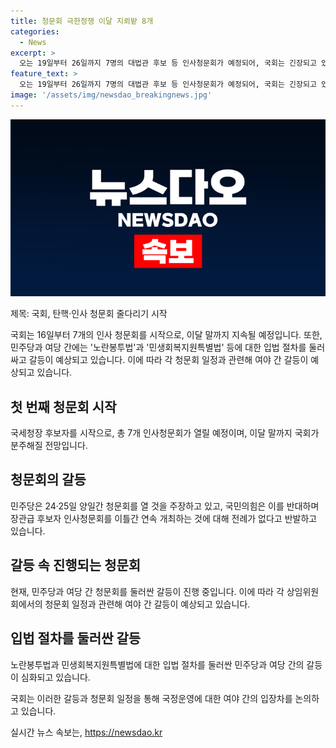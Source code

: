 ```yaml
---
title: 청문회 극한정쟁 이달 지뢰밭 8개
categories:
  - News
excerpt: >
  오는 19일부터 26일까지 7명의 대법관 후보 등 인사청문회가 예정되어, 국회는 긴장되고 있다. 이에 민주당은 윤석열 대통령 탄핵 청문회 뿐 아니라 다양한 입법에 대한 절차를 밟고 있어 시기적으로 긴장한 상황이다. 특히 이날 민주당 정책위의장은 이진숙 방송통신위원장 후보자와 관련해 인선 철회를 촉구하며 갈등을 빚고 있다. 국회내에서는 청문회 일정과 증인 문제로 여야가 갈등을 겪고 있으며, 민주당은 단독으로 청문회 실시계획서를 통과시키는 방안을 고려중이다. 함께, 국회는 노란봉투법과 민생회복지원특별법에 대한 입법에 대한 공청회를 실시할 예정이다.
feature_text: >
  오는 19일부터 26일까지 7명의 대법관 후보 등 인사청문회가 예정되어, 국회는 긴장되고 있다. 이에 민주당은 윤석열 대통령 탄핵 청문회 뿐 아니라 다양한 입법에 대한 절차를 밟고 있어 시기적으로 긴장한 상황이다. 특히 이날 민주당 정책위의장은 이진숙 방송통신위원장 후보자와 관련해 인선 철회를 촉구하며 갈등을 빚고 있다. 국회내에서는 청문회 일정과 증인 문제로 여야가 갈등을 겪고 있으며, 민주당은 단독으로 청문회 실시계획서를 통과시키는 방안을 고려중이다. 함께, 국회는 노란봉투법과 민생회복지원특별법에 대한 입법에 대한 공청회를 실시할 예정이다.
image: '/assets/img/newsdao_breakingnews.jpg'
---
```


<p><img src="/assets/img/newsdao_breakingnews.jpg" alt="koreaapp 속보" /></p>

<p>제목: 국회, 탄핵·인사 청문회 줄다리기 시작</p>

<p>국회는 16일부터 7개의 인사 청문회를 시작으로, 이달 말까지 지속될 예정입니다. 또한, 민주당과 여당 간에는 '노란봉투법'과 '민생회복지원특별법' 등에 대한 입법 절차를 둘러싸고 갈등이 예상되고 있습니다. 이에 따라 각 청문회 일정과 관련해 여야 간 갈등이 예상되고 있습니다.</p>

<h2 data-ke-size="size26">첫 번째 청문회 시작</h2>

<p>국세청장 후보자를 시작으로, 총 7개 인사청문회가 열릴 예정이며, 이달 말까지 국회가 분주해질 전망입니다.</p>

<h2 data-ke-size="size26">청문회의 갈등</h2>

<p>민주당은 24·25일 양일간 청문회를 열 것을 주장하고 있고, 국민의힘은 이를 반대하며 장관급 후보자 인사청문회를 이틀간 연속 개최하는 것에 대해 전례가 없다고 반발하고 있습니다.</p>

<h2 data-ke-size="size26">갈등 속 진행되는 청문회</h2>

<p>현재, 민주당과 여당 간 청문회를 둘러싼 갈등이 진행 중입니다. 이에 따라 각 상임위원회에서의 청문회 일정과 관련해 여야 간 갈등이 예상되고 있습니다.</p>

<h2 data-ke-size="size26">입법 절차를 둘러싼 갈등</h2>

<p>노란봉투법과 민생회복지원특별법에 대한 입법 절차를 둘러싼 민주당과 여당 간의 갈등이 심화되고 있습니다.</p>

<p>국회는 이러한 갈등과 청문회 일정을 통해 국정운영에 대한 여야 간의 입장차를 논의하고 있습니다.</p>
실시간 뉴스 속보는, <a href="https://newsdao.kr" rel="dofollow">https://newsdao.kr</a>



